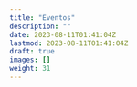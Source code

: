 ```yaml
---
title: "Eventos"
description: ""
date: 2023-08-11T01:41:04Z
lastmod: 2023-08-11T01:41:04Z
draft: true
images: []
weight: 31
---
```

